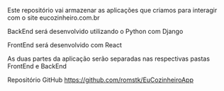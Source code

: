 Este repositório vai armazenar as aplicações que criamos para interagir com o site eucozinheiro.com.br 

BackEnd será desenvolvido utilizando o Python com Django 

FrontEnd será desenvolvido com React 

As duas partes da aplicação serão separadas nas respectivas pastas FrontEnd e BackEnd 

Repositório GitHub https://github.com/romstk/EuCozinheiroApp



